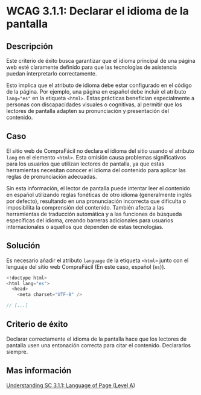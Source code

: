 # WCAG 3.1.1: Declarar el idioma de la pantalla

## Descripción

Este criterio de éxito busca garantizar que el idioma principal de una página web esté claramente definido para que las tecnologías de asistencia puedan interpretarlo correctamente.

Esto implica que el atributo de idioma debe estar configurado en el código de la página. Por ejemplo, una página en español debe incluir el atributo `lang="es"` en la etiqueta `<html>`. Estas prácticas benefician especialmente a personas con discapacidades visuales o cognitivas, al permitir que los lectores de pantalla adapten su pronunciación y presentación del contenido.

## Caso

El sitio web de CompraFácil no declara el idioma del sitio usando el atributo `lang` en el elemento `<html>`. Esta omisión causa problemas significativos para los usuarios que utilizan lectores de pantalla, ya que estas herramientas necesitan conocer el idioma del contenido para aplicar las reglas de pronunciación adecuadas.

Sin esta información, el lector de pantalla puede intentar leer el contenido en español utilizando reglas fonéticas de otro idioma (generalmente inglés por defecto), resultando en una pronunciación incorrecta que dificulta o imposibilita la comprensión del contenido. También afecta a las herramientas de traducción automática y a las funciones de búsqueda específicas del idioma, creando barreras adicionales para usuarios internacionales o aquellos que dependen de estas tecnologías.


## Solución

Es necesario añadir el atributo `language` de la etiqueta `<html>` junto con el lenguaje del sitio web CompraFácil (En este caso, español (`es`)).

```javascript
<!doctype html>
<html lang="es">
  <head>
    <meta charset="UTF-8" />

// [...]
```

## Criterio de éxito

Declarar correctamente el idioma de la pantalla hace que los lectores de pantalla usen una entonación correcta para citar el contenido. Declararlos siempre.

## Mas información

[Understanding SC 3.1.1: Language of Page (Level A)](https://www.w3.org/WAI/WCAG22/Understanding/language-of-page)
